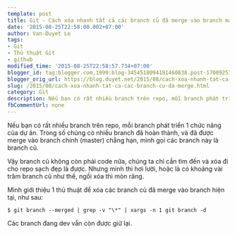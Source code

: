 ```yaml
---
template: post
title: Git - Cách xóa nhanh tất cả các branch cũ đã merge vào branch master
date: '2015-08-25T22:58:00.002+07:00'
author: Van-Duyet Le
tags:
- Git
- Thủ thuật Git
- github
modified_time: '2015-08-25T22:58:57.734+07:00'
blogger_id: tag:blogger.com,1999:blog-3454518094181460838.post-1700925107125612344
blogger_orig_url: https://blog.duyet.net/2015/08/cach-xoa-nhanh-tat-ca-cac-branch-cu-da-merge.html
slug: /2015/08/cach-xoa-nhanh-tat-ca-cac-branch-cu-da-merge.html
category: Git
description: Nếu bạn có rất nhiều branch trên repo, mỗi branch phát triển 1 chức năng của dự án. Trong số chúng có nhiều branch đã hoàn thành, và đã được merge vào branch chính (master) chẳng hạn, mình gọi các branch này là branch cũ.
fbCommentUrl: none
---
```


Nếu bạn có rất nhiều branch trên repo, mỗi branch phát triển 1 chức năng của dự án. Trong số chúng có nhiều branch đã hoàn thành, và đã được merge vào branch chính (master) chẳng hạn, mình gọi các branch này là branch cũ.

Vậy branch cũ không còn phải code nữa, chúng ta chỉ cần tìm đến và xóa đi cho repo sạch đẹp là được. Nhưng mình thì hơi lười, hoặc là có khoảng vài trăm branch cũ như thế, ngồi xóa thì mòn răng.

Mình giới thiệu 1 thủ thuật để xóa các branch cũ đã merge vào branch hiện tại, như sau:

```
$ git branch --merged | grep -v "\*" | xargs -n 1 git branch -d
```

Các branch đang dev vẫn còn được giữ lại.
